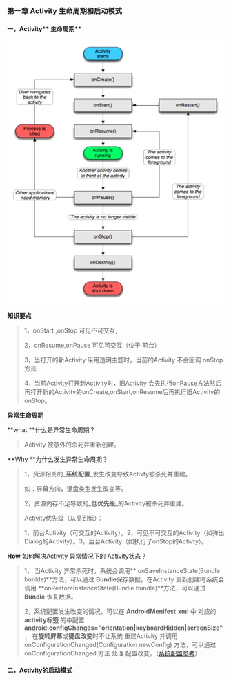 ### 第一章 Activity 生命周期和启动模式

#### 一，Activity** 生命周期**

![](/assets/2012050219053256.jpg)

**知识要点**

> 1，onStart ,onStop 可见不可交互,
>
> 2，onResume,onPause 可见可交互（位于 前台）
>
> 3，当打开的新Activity 采用透明主题时，当前的Activity 不会回调 onStop 方法
>
> 4，当前Activity打开新Activity时，旧Activity 会先执行onPause方法然后再打开新的Activity的onCreate,onStart,onResume后再执行旧Activity的onStop。

**异常生命周期**

**what **什么是异常生命周期？

> Activity 被意外的杀死并重新创建。

**Why **为什么发生异常生命周期？

> 1，资源相关的_**系统配置**_发生改变导致Activty被杀死并重建。
>
> 如：屏幕方向，键盘类型发生改变等。
>
> 2，资源内存不足导致的_**低优先级**_的Activity被杀死并重建。
>
> Activity优先级（从高到低）：
>
> 1，前台Activity（可交互的Activity）。2，可见不可交互的Activity（如弹出Dialog的Activity）。3，后台Activity（如执行了onStop的Activty）。

**How** 如何解决Activity 异常情况下的 Activity状态？

> 1， 当Activity 异常杀死时，系统会调用** onSaveInstanceState\(Bundle bunlde\)**方法，可以通过 **Bundle**保存数据。在Activity 重新创建时系统会调用 **onRestoreInstanceState\(Bundle bundle\)**方法，可以通过 **Bundle** 恢复数据。
>
> 2，系统配置发生改变的情况，可以在 **AndroidMenifest.xml** 中 对应的 **activity标签** 的中配置             **android:configChanges="orientation\|keyboardHidden\|screenSize"**， 在**旋转屏幕**或**键盘改变**时不让系统 重建Activity 并调用 onConfigurationChanged\(Configuration newConfig\) 方法，可以通过onConfigurationChanged 方法 处理 配置改变。（[系统配置参考](https://git.oschina.net/aleung/Dev_Android/issues/1)）

#### 二，Activity的启动模式



